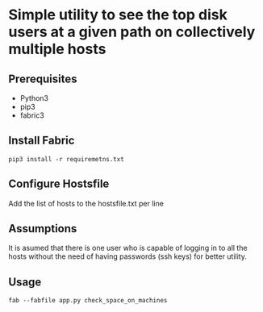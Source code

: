# Simple utility to see the top disk users at a given path on collectively multiple hosts

## Prerequisites
* Python3
* pip3
* fabric3

## Install Fabric
```pip3 install -r requiremetns.txt```

## Configure Hostsfile
Add the list of hosts to the hostsfile.txt per line

## Assumptions
It is asumed that there is one user who is capable of logging in to all the
hosts without the need of having passwords (ssh keys) for better utility.

## Usage
```fab --fabfile app.py check_space_on_machines```

